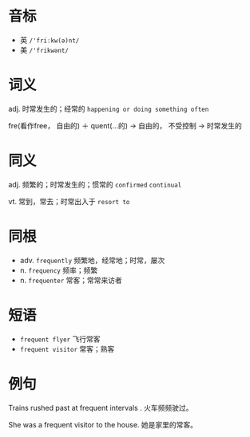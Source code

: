 # 音标

- 英 `/'friːkw(ə)nt/`
- 美 `/'frikwənt/`

# 词义

adj. 时常发生的；经常的
`happening or doing something often`



fre(看作free， 自由的) ＋ quent(…的) → 自由的， 不受控制 → 时常发生的

# 同义

adj. 频繁的；时常发生的；惯常的
`confirmed` `continual`

vt. 常到，常去；时常出入于
`resort to`

# 同根

- adv. `frequently` 频繁地，经常地；时常，屡次
- n. `frequency` 频率；频繁
- n. `frequenter` 常客；常常来访者

# 短语

- `frequent flyer` 飞行常客
- `frequent visitor` 常客；熟客

# 例句

Trains rushed past at frequent intervals .
火车频频驶过。

She was a frequent visitor to the house.
她是家里的常客。


